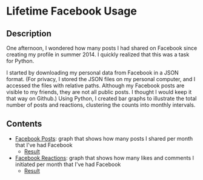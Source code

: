 # Lifetime Facebook Usage
## Description
One afternoon, I wondered how many posts I had shared on Facebook since creating my profile in summer 2014. I quickly realized that this was a task for Python. 

I started by downloading my personal data from Facebook in a JSON format. (For privacy, I stored the JSON files on my personal computer, and I accessed the files with relative paths. Although my Facebook posts are visible to my friends, they are not all public posts. I thought I would keep it that way on Github.) Using Python, I created bar graphs to illustrate the total number of posts and reactions, clustering the counts into monthly intervals. 


## Contents
* [Facebook Posts](facebook_posts.py): graph that shows how many posts I shared per month that I've had Facebook
  * [Result](posts_freq_graph.png) 
* [Facebook Reactions](facebook_reactions.py): graph that shows how many likes and comments I initiated per month that I've had Facebook
  * [Result](reactions_freq_graph.png) 

